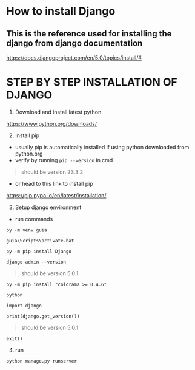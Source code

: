 # How to install Django
## This is the reference used for installing the django from django documentation
https://docs.djangoproject.com/en/5.0/topics/install/#

# STEP BY STEP INSTALLATION OF DJANGO 
1. Download and install latest python
   
https://www.python.org/downloads/ 

2. Install pip
- usually pip is automatically installed if using python downloaded from python.org
- verify by running `pip --version` in cmd
  
> should be version 23.3.2
- or head to this link to install pip
  
https://pip.pypa.io/en/latest/installation/

3. Setup django environment
- run commands
  
`py -m venv guia`

`guia\Scripts\activate.bat`

`py -m pip install Django`

`django-admin --version`

> should be version 5.0.1

`py -m pip install "colorama >= 0.4.6"`

`python`

`import django`

`print(django.get_version())`

> should be version 5.0.1

`exit()`

4. run
   
`python manage.py runserver`
